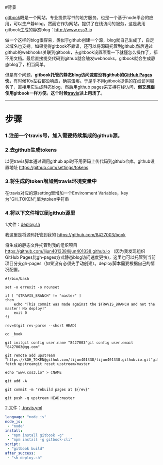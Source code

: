 #背景

[gitbook](https://www.gitbook.com/)既是一个网站，专业提供写书的地方服务。也是一个基于node平台的应用，可以生产静blog。然而它作为网站，提供了在线访问的服务，这是我用gitbook生成的静态blog：http://www.css3.io

做一个这样的blog很容易，类似于github创建一个源，blog就自己生成了，自定义域名也支持。如果觉得gitbook不靠谱，还可以将源码托管到github,然后通过github的webhooks关联到gitbook，去gitbook设置项看一下就懂怎么操作了，都不用文档。最后直接提交代码到github就会触发webhooks，gitbook就会生成静态blog了，相当简单。

但是有个问题，**gitbook托管的静态blog访问速度没有github的[GitHub Pages](https://pages.github.com/)快**，有时候10s左右都没响应，确实蛋疼。于是乎不用gitbook提供的在线访问服务了，直接用它生成静态blog，然后用github pages来支持在线访问，**但又想跟使用gitbook一样方便。这个时候[travis](https://travis-ci.org/)派上用场了**。

---

# 步骤

### 1.注册一个travis号，加入需要持续集成的github源。

### 2.去github生成tokens

以便travis脚本通过调用github api时不用密码上传代码到github仓库。github设置地址
https://github.com/settings/tokens

### 3.将生成的token增加到travis环境变量中
在travis对应的源setting里增加一个Environment Variables，key为"GH_TOKEN",值为token字符串

### 4.将以下文件增加到github源里

1.文件：[deploy.sh](https://raw.githubusercontent.com/8427003/book/master/deploy.sh)

我这里是将源码托管到我的
https://github.com/8427003/book

将生成的静态文件托管到我的组织项目
https://github.com/lijun401338/lijun401338.github.io
（因为我发现组织GitHub Pages比gh-pages方式静态blog访问速度更快)，这里也可以托管到当前项目分支gh-pages（如果没有必须先手动创建）。deploy脚本需要根据自己的情况配置。




```shell
#!/bin/bash

set -o errexit -o nounset

if [ "$TRAVIS_BRANCH" != "master" ]
then 
    echo "This commit was made against the $TRAVIS_BRANCH and not the master! No deploy!" 
    exit 0
fi

rev=$(git rev-parse --short HEAD)

cd _book

git initgit config user.name "8427003"git config user.email "8427003@qq.com"

git remote add upstream "https://$GH_TOKEN@github.com/lijun401338/lijun401338.github.io.git"git fetch upstreamgit reset upstream/master

echo "www.css3.io" > CNAME

git add -A

git commit -m "rebuild pages at ${rev}"

git push -q upstream HEAD:master

```


2.文件：[.travis.yml](https://raw.githubusercontent.com/8427003/book/master/.travis.yml)

```yml
language: "node_js"
node_js:
 - "node"
install:
 - "npm install gitbook -g"
 - "npm install -g gitbook-cli"
script:
 - "gitbook build"
after_success:
 - "sh deploy.sh"

```